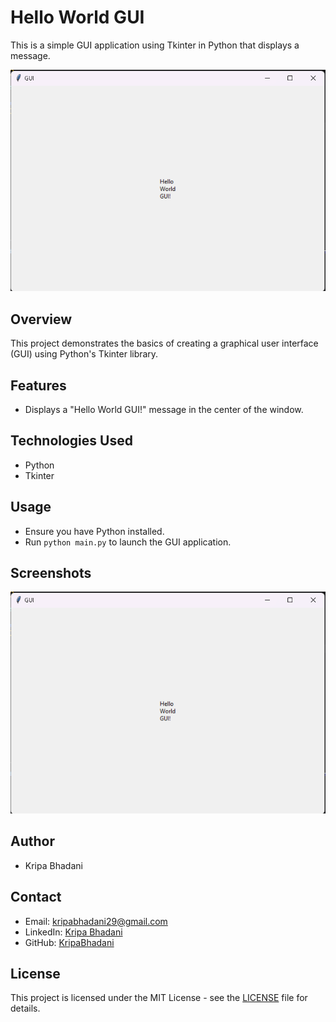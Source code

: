 # Hello World GUI

This is a simple GUI application using Tkinter in Python that displays a message.

![GUI Screenshot](./screenshot.png)

## Overview
This project demonstrates the basics of creating a graphical user interface (GUI) using Python's Tkinter library.

## Features
- Displays a "Hello World GUI!" message in the center of the window.

## Technologies Used
- Python
- Tkinter

## Usage
- Ensure you have Python installed.
- Run `python main.py` to launch the GUI application.

## Screenshots
![Screenshot](./screenshot.png)

## Author
- Kripa Bhadani

## Contact
- Email: kripabhadani29@gmail.com
- LinkedIn: [Kripa Bhadani](https://www.linkedin.com/in/kripa-bhadani-073075236/)
- GitHub: [KripaBhadani](https://github.com/KripaBhadani)

## License
This project is licensed under the MIT License - see the [LICENSE](./LICENSE) file for details.
